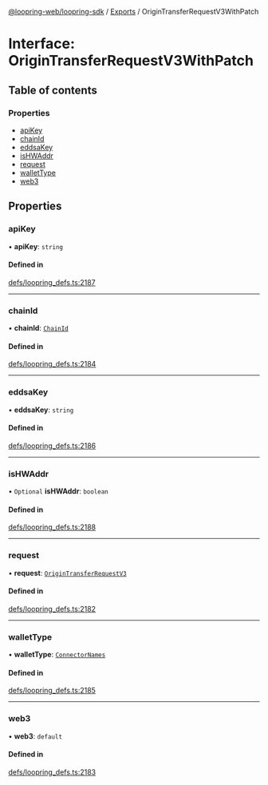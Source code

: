 [@loopring-web/loopring-sdk](../README.md) / [Exports](../modules.md) / OriginTransferRequestV3WithPatch

# Interface: OriginTransferRequestV3WithPatch

## Table of contents

### Properties

- [apiKey](OriginTransferRequestV3WithPatch.md#apikey)
- [chainId](OriginTransferRequestV3WithPatch.md#chainid)
- [eddsaKey](OriginTransferRequestV3WithPatch.md#eddsakey)
- [isHWAddr](OriginTransferRequestV3WithPatch.md#ishwaddr)
- [request](OriginTransferRequestV3WithPatch.md#request)
- [walletType](OriginTransferRequestV3WithPatch.md#wallettype)
- [web3](OriginTransferRequestV3WithPatch.md#web3)

## Properties

### apiKey

• **apiKey**: `string`

#### Defined in

[defs/loopring_defs.ts:2187](https://github.com/Loopring/loopring_sdk/blob/1b21a8d/src/defs/loopring_defs.ts#L2187)

___

### chainId

• **chainId**: [`ChainId`](../enums/ChainId.md)

#### Defined in

[defs/loopring_defs.ts:2184](https://github.com/Loopring/loopring_sdk/blob/1b21a8d/src/defs/loopring_defs.ts#L2184)

___

### eddsaKey

• **eddsaKey**: `string`

#### Defined in

[defs/loopring_defs.ts:2186](https://github.com/Loopring/loopring_sdk/blob/1b21a8d/src/defs/loopring_defs.ts#L2186)

___

### isHWAddr

• `Optional` **isHWAddr**: `boolean`

#### Defined in

[defs/loopring_defs.ts:2188](https://github.com/Loopring/loopring_sdk/blob/1b21a8d/src/defs/loopring_defs.ts#L2188)

___

### request

• **request**: [`OriginTransferRequestV3`](OriginTransferRequestV3.md)

#### Defined in

[defs/loopring_defs.ts:2182](https://github.com/Loopring/loopring_sdk/blob/1b21a8d/src/defs/loopring_defs.ts#L2182)

___

### walletType

• **walletType**: [`ConnectorNames`](../enums/ConnectorNames.md)

#### Defined in

[defs/loopring_defs.ts:2185](https://github.com/Loopring/loopring_sdk/blob/1b21a8d/src/defs/loopring_defs.ts#L2185)

___

### web3

• **web3**: `default`

#### Defined in

[defs/loopring_defs.ts:2183](https://github.com/Loopring/loopring_sdk/blob/1b21a8d/src/defs/loopring_defs.ts#L2183)
